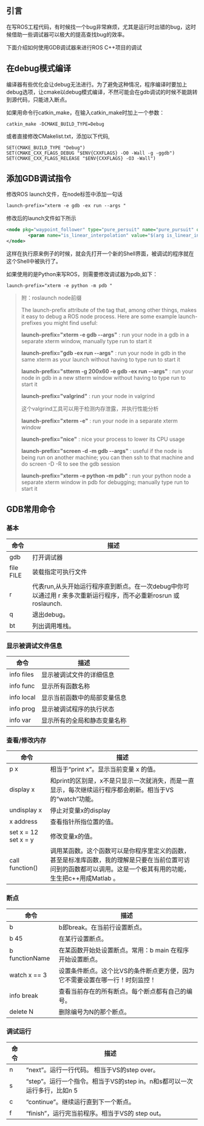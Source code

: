 ## 引言
在写ROS工程代码，有时候找一个bug非常麻烦，尤其是运行时出错的bug，这时候借助一些调试器可以极大的提高查找bug的效率。

下面介绍如何使用GDB调试器来进行ROS C++项目的调试

## 在debug模式编译
编译器有些优化会让debug无法进行。为了避免这种情况，程序编译时要加上debug选项，让cmake以debug模式编译，不然可能会在gdb调试的时候不能跳转到源代码，只能进入断点。

如果用命令行catkin_make，在输入catkin_make时加上一个参数：
```
catkin_make -DCMAKE_BUILD_TYPE=Debug
```
或者直接修改CMakelist.txt，添加以下代码,
```
SET(CMAKE_BUILD_TYPE "Debug")
SET(CMAKE_CXX_FLAGS_DEBUG "$ENV{CXXFLAGS} -O0 -Wall -g -ggdb")
SET(CMAKE_CXX_FLAGS_RELEASE "$ENV{CXXFLAGS} -O3 -Wall")
```
## 添加GDB调试指令
修改ROS launch文件，在node标签中添加一句话
```xml
launch-prefix="xterm -e gdb -ex run --args "
```

修改后的launch文件如下所示
```xml
<node pkg="waypoint_follower" type="pure_persuit" name="pure_pursuit" output="screen" launch-prefix="xterm -e gdb --args">
        <param name="is_linear_interpolation" value="$(arg is_linear_interpolation)"/>
</node>
```
这样在执行原来例子的时候，就会先打开一个新的Shell界面，被调试的程序就在这个Shell中被执行了。

如果使用的是Python来写ROS，则需要修改调试器为pdb,如下：
```
launch-prefix="xterm -e python -m pdb "
```
> 附：roslaunch node前缀
>
> The launch-prefix attribute of the <node> tag that, among other things, makes it easy to debug a ROS node process. Here are some example launch-prefixes you might find useful:
>
> **launch-prefix="xterm -e gdb --args"** : run your node in a gdb in a separate xterm window, manually type run to start it
>
> **launch-prefix="gdb -ex run --args"** : run your node in gdb in the same xterm as your launch without having to type run to start it
>
> **launch-prefix="stterm -g 200x60 -e gdb -ex run --args"** : run your node in gdb in a new stterm window without having to type run to start it
>
> **launch-prefix="valgrind"** : run your node in valgrind
>
> 这个valgrind工具可以用于检测内存泄露，并执行性能分析
>
> **launch-prefix="xterm -e"** : run your node in a separate xterm window
>
> **launch-prefix="nice"** : nice your process to lower its CPU usage
>
> **launch-prefix="screen -d -m gdb --args"** : useful if the node is being run on another machine; you can then ssh to that machine and do screen -D -R to see the gdb session
>
> **launch-prefix="xterm -e python -m pdb"** : run your python node a separate xterm window in pdb for debugging; manually type run to start it



## GDB常用命令

### 基本
命令 | 描述
----|---  |
gdb |打开调试器
file FILE |装载指定可执行文件
r|代表run,从头开始运行程序直到断点。在一次debug中你可以通过用 r 来多次重新运行程序，而不必重新rosrun 或 roslaunch.
q|退出debug。
bt|列出调用堆栈。
### 显示被调试文件信息
命令 | 描述
----|---
info files| 显示被调试文件的详细信息
info func |显示所有函数名称
info local |显示当前函数中的局部变量信息
info prog |显示被调试程序的执行状态
info var |显示所有的全局和静态变量名称
### 查看/修改内存
命令    | 描述
----------|---
p x|相当于“print x”。显示当前变量 x 的值。
display x|和print的区别是，x不是只显示一次就消失，而是一直显示，每次继续运行程序都会刷新。相当于VS的“watch”功能。
undisplay x|停止对变量x的display
x address|查看指针所指位置的值。
set x = 12 set x = y|修改变量x的值。
call function()|调用某函数。这个函数可以是你程序里定义的函数，甚至是标准库函数，我的理解是只要在当前位置可访问到的函数都可以调用。这是一个极其有用的功能，生生把c++用成Matlab 。

### 断点
命令    | 描述
----------|---
b|b即break。在当前行设置断点。
b 45 | 在某行设置断点。
b functionName  |  在某函数开始处设置断点。常用：b main 在程序开始设置断点。
watch x == 3|设置条件断点。这个比VS的条件断点更方便，因为它不需要设置在哪一行！时刻监控！
info break|查看当前存在的所有断点。每个断点都有自己的编号。
delete N|删除编号为N的那个断点。

### 调试运行
命令    | 描述
----------|---
n|“next”。运行一行代码。 相当于VS的step over。
s|“step”。运行一个指令。相当于VS的step in。n和s都可以一次运行多行，比如n 5
c|“continue”。继续运行直到下一个断点。
f|“finish”，运行完当前程序。相当于VS的 step out。
